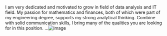 
I am very dedicated and motivated to grow in field of data analysis and IT field. My passion for mathematics and finances, both of which were part of my engineering degree, supports my strong analytical thinking. Combine with solid communication skills, I bring many of the qualities you are looking for in this position. ...![image](https://github.com/user-attachments/assets/75770183-3f59-40e9-bb84-478b571b072a)
